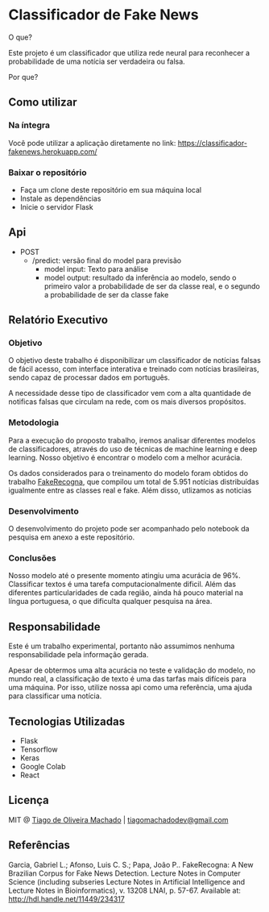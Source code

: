 # Classificador de Fake News

O que? 

Este projeto é um classificador que utiliza rede neural para reconhecer a probabilidade de uma notícia ser verdadeira ou falsa.


Por que? 


## Como utilizar
### Na íntegra
Você pode utilizar a aplicação diretamente no link: https://classificador-fakenews.herokuapp.com/

### Baixar o repositório
- Faça um clone deste repositório em sua máquina local
- Instale as dependências
- Inicie o servidor Flask

## Api

- POST
    - /predict: versão final do model para previsão
        - model input: Texto para análise
        - model output: resultado da inferência ao modelo, sendo o primeiro valor a probabilidade de ser da classe real, e o segundo a probabilidade de ser da classe fake


## Relatório Executivo

### Objetivo

O objetivo deste trabalho é disponibilizar um classificador de notícias falsas de fácil acesso, com interface interativa e treinado com notícias brasileiras, sendo capaz de processar dados em português. 

A necessidade desse tipo de classificador vem com a alta quantidade de notificas falsas que circulam na rede, com os mais diversos propósitos.

### Metodologia

Para a execução do proposto trabalho, iremos analisar diferentes modelos de classificadores, através do uso de técnicas de machine learning e deep learning. Nosso objetivo é encontrar o modelo com a melhor acurácia.

Os dados considerados para o treinamento do modelo foram obtidos do trabalho <a href='https://repositorio.unesp.br/handle/11449/234317'>FakeRecogna</a>, que compilou um total de 5.951 notícias distribuídas igualmente entre as classes real e fake.  Além disso, utlizamos as noticias 

### Desenvolvimento

O desenvolvimento do projeto pode ser acompanhado pelo notebook da pesquisa em anexo a este repositório.

### Conclusões

Nosso modelo até o presente momento atingiu uma acurácia de 96%.
Classificar textos é uma tarefa computacionalmente dificil. Além das diferentes particularidades de cada região, ainda há pouco material na língua portuguesa, o que dificulta qualquer pesquisa na área.

## Responsabilidade

Este é um trabalho experimental, portanto não assumimos nenhuma responsabilidade pela informação gerada.

Apesar de obtermos uma alta acurácia no teste e validação do modelo, no mundo real, a classificação de texto é uma das tarfas mais difíceis para uma máquina. Por isso, utilize nossa api como uma referência, uma ajuda para classificar uma notícia.

## Tecnologias Utilizadas

- Flask
- Tensorflow
- Keras
- Google Colab
- React

## Licença

MIT @ <a href='https://github.com/eutiagovski'>Tiago de Oliveira Machado</a> | tiagomachadodev@gmail.com

## Referências

Garcia, Gabriel L.; Afonso, Luis C. S.; Papa, João P.. FakeRecogna: A New Brazilian Corpus for Fake News Detection. Lecture Notes in Computer Science (including subseries Lecture Notes in Artificial Intelligence and Lecture Notes in Bioinformatics), v. 13208 LNAI, p. 57-67. Available at: <http://hdl.handle.net/11449/234317>